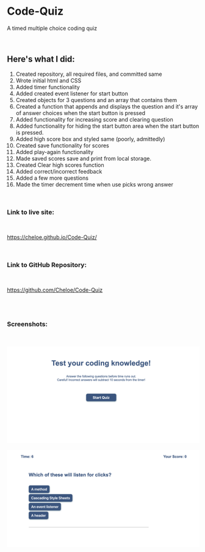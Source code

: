 # Code-Quiz
A timed multiple choice coding quiz

<br>

## Here's what I did:

1. Created repository, all required files, and committed same
2. Wrote initial html and CSS
3. Added timer functionality
4. Added created event listener for start button
5. Created objects for 3 questions and an array that contains them
6. Created a function that appends and displays the question and it's array of answer choices when the start button is pressed
7. Added functionality for increasing score and clearing question
8. Added functionality for hiding the start button area when the start button is pressed.
9. Added high score box and styled same (poorly, admittedly)
10. Created save functionality for scores
11. Added play-again functionality
12. Made saved scores save and print from local storage.
13. Created Clear high scores function
14. Added correct/incorrect feedback
15. Added a few more questions
16. Made the timer decrement time when use picks wrong answer


<br>


### Link to live site:
<br>

https://cheloe.github.io/Code-Quiz/

<br>

### Link to GitHub Repository:
<br>

https://github.com/Cheloe/Code-Quiz

<br><br>

### Screenshots:

<br>

![Homepage](./assets/Images/Home-page.png)

![Question](./assets/Images/Question.png)




